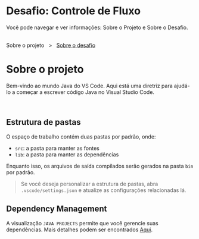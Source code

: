 # Desafio: Controle de Fluxo

Você pode navegar e ver informações: 
Sobre o Projeto e Sobre o Desafio.

<br>

<span class="breadcrumbs"> 
 	<span>Sobre o projeto</span>
    &nbsp; &gt; &nbsp;
	<a href="./challenge.md">Sobre o desafio</a> 
</span>

<br>

# Sobre o projeto

Bem-vindo ao mundo Java do VS Code. Aqui está uma diretriz para ajudá-lo a começar a escrever código Java no Visual Studio Code.

<br>

## Estrutura de pastas

O espaço de trabalho contém duas pastas por padrão, onde:

- `src`: a pasta para manter as fontes
- `lib`: a pasta para manter as dependências

Enquanto isso, os arquivos de saída compilados serão gerados na pasta `bin` por padrão.

> Se você deseja personalizar a estrutura de pastas, abra `.vscode/settings.json` e atualize as configurações relacionadas lá.

## Dependency Management

A visualização `JAVA PROJECTS` permite que você gerencie suas dependências. Mais detalhes podem ser encontrados [Aqui](https://github.com/microsoft/vscode-java-dependency#manage-dependencies).
